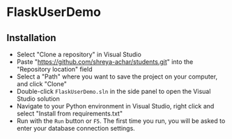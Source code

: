 # FlaskUserDemo

## Installation

- Select "Clone a repository" in Visual Studio
- Paste "https://github.com/shreya-achar/students.git" into the "Repository location" field
- Select a "Path" where you want to save the project on your computer, and click "Clone"
- Double-click `FlaskUserDemo.sln` in the side panel to open the Visual Studio solution
- Navigate to your Python environment in Visual Studio, right click and select "Install from requirements.txt"
- Run with the `Run` button or `F5`. The first time you run, you will be asked to enter your database connection settings.
